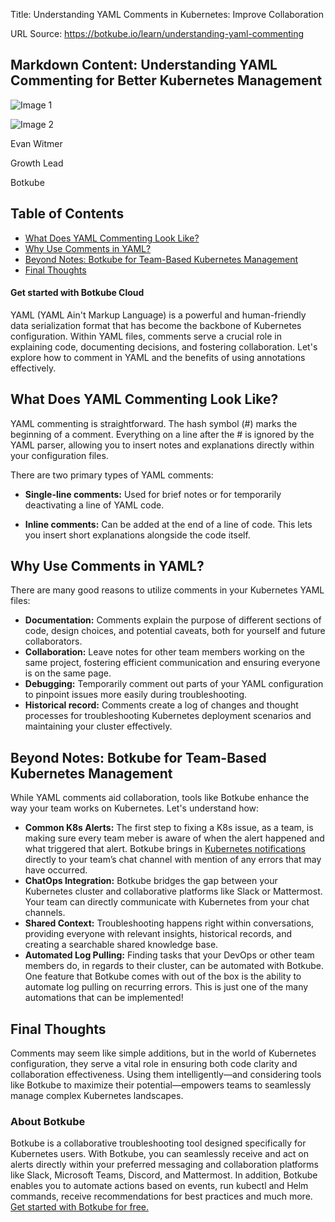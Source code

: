 Title: Understanding YAML Comments in Kubernetes: Improve Collaboration

URL Source: https://botkube.io/learn/understanding-yaml-commenting

Markdown Content:
Understanding YAML Commenting for Better Kubernetes Management
--------------------------------------------------------------

![Image 1](https://assets-global.website-files.com/634fabb21508d6c9db9bc46f/65fa0b549adc75e0bdbbd27b_LEARN_TN_Definitions%20(9).png)

![Image 2](https://assets-global.website-files.com/634fabb21508d6c9db9bc46f/64a86fdda4d8d06ce598598e_evan%20image.jpg)

Evan Witmer

Growth Lead

Botkube

Table of Contents
-----------------

*   [What Does YAML Commenting Look Like?](#what-does-yaml-commenting-look-like--2)
*   [Why Use Comments in YAML?](#why-use-comments-in-yaml--2)
*   [Beyond Notes: Botkube for Team-Based Kubernetes Management](#beyond-notes-botkube-for-team-based-kubernetes-management-2)
*   [Final Thoughts](#final-thoughts-2)

#### Get started with Botkube Cloud

YAML (YAML Ain't Markup Language) is a powerful and human-friendly data serialization format that has become the backbone of Kubernetes configuration. Within YAML files, comments serve a crucial role in explaining code, documenting decisions, and fostering collaboration. Let's explore how to comment in YAML and the benefits of using annotations effectively.

**What Does YAML Commenting Look Like?**
----------------------------------------

YAML commenting is straightforward. The hash symbol (#) marks the beginning of a comment. Everything on a line after the # is ignored by the YAML parser, allowing you to insert notes and explanations directly within your configuration files.

There are two primary types of YAML comments:

*   **Single-line comments:** Used for brief notes or for temporarily deactivating a line of YAML code.

*   **Inline comments:** Can be added at the end of a line of code. This lets you insert short explanations alongside the code itself.

**Why Use Comments in YAML?**
-----------------------------

There are many good reasons to utilize comments in your Kubernetes YAML files:

*   **Documentation:** Comments explain the purpose of different sections of code, design choices, and potential caveats, both for yourself and future collaborators.
*   **Collaboration:** Leave notes for other team members working on the same project, fostering efficient communication and ensuring everyone is on the same page.
*   **Debugging:** Temporarily comment out parts of your YAML configuration to pinpoint issues more easily during troubleshooting.
*   **Historical record:** Comments create a log of changes and thought processes for troubleshooting Kubernetes deployment scenarios and maintaining your cluster effectively.

**Beyond Notes: Botkube for Team-Based Kubernetes Management**
--------------------------------------------------------------

While YAML comments aid collaboration, tools like Botkube enhance the way your team works on Kubernetes. Let's understand how:

*   **Common K8s Alerts:** The first step to fixing a K8s issue, as a team, is making sure every team meber is aware of when the alert happened and what triggered that alert. Botkube brings in [Kubernetes notifications](https://botkube.io/learn/turning-kubernetes-k8s-alerts-into-k8s-notifications) directly to your team’s chat channel with mention of any errors that may have occurred.
*   **ChatOps Integration:** Botkube bridges the gap between your Kubernetes cluster and collaborative platforms like Slack or Mattermost. Your team can directly communicate with Kubernetes from your chat channels.
*   **Shared Context:** Troubleshooting happens right within conversations, providing everyone with relevant insights, historical records, and creating a searchable shared knowledge base.
*   **Automated Log Pulling:** Finding tasks that your DevOps or other team members do, in regards to their cluster, can be automated with Botkube. One feature that Botkube comes with out of the box is the ability to automate log pulling on recurring errors. This is just one of the many automations that can be implemented!

**Final Thoughts**
------------------

Comments may seem like simple additions, but in the world of Kubernetes configuration, they serve a vital role in ensuring both code clarity and collaboration effectiveness. Using them intelligently—and considering tools like Botkube to maximize their potential—empowers teams to seamlessly manage complex Kubernetes landscapes.

### About Botkube

Botkube is a collaborative troubleshooting tool designed specifically for Kubernetes users. With Botkube, you can seamlessly receive and act on alerts directly within your preferred messaging and collaboration platforms like Slack, Microsoft Teams, Discord, and Mattermost. In addition, Botkube enables you to automate actions based on events, run kubectl and Helm commands, receive recommendations for best practices and much more. [Get started with Botkube for free.](https://app.botkube.io/)
